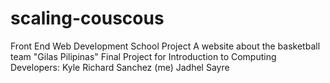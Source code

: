 # scaling-couscous
Front End Web Development School Project 
A website about the basketball team "Gilas Pilipinas"
Final Project for Introduction to Computing
Developers:
Kyle Richard Sanchez (me)
Jadhel Sayre
